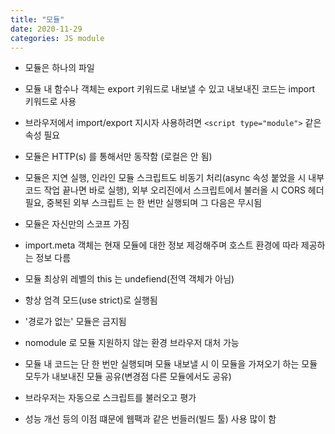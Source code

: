 ```yaml
---
title: "모듈"
date: 2020-11-29
categories: JS module
---
```


- 모듈은 하나의 파일

- 모듈 내 함수나 객체는 export 키워드로 내보낼 수 있고 내보내진 코드는 import 키워드로 사용

- 브라우저에서 import/export 지시자 사용하려면 `<script type="module">` 같은 속성 필요

- 모듈은 HTTP(s) 를 통해서만 동작함 (로컬은 안 됨)

- 모듈은 지연 실행, 인라인 모듈 스크립트도 비동기 처리(async 속성 붙었을 시 내부 코드 작업 끝나면 바로 실행), 외부 오리진에서 스크립트에서 불러올 시 CORS 헤더 필요, 중복된 외부 스크립트 는 한 번만 실행되며 그 다음은 무시됨

- 모듈은 자신만의 스코프 가짐

- import.meta 객체는 현재 모듈에 대한 정보 제겅해주며 호스트 환경에 따라 제공하는 정보 다름

- 모듈 최상위 레벨의 this 는 undefiend(전역 객체가 아님)

- 항상 엄격 모드(use strict)로 실행됨

- '경로가 없는' 모듈은 금지됨

- nomodule 로 모듈 지원하지 않는 환경 브라우저 대처 가능

- 모듈 내 코드는 단 한 번만 실행되며 모듈 내보낼 시 이 모듈을 가져오기 하는 모듈 모두가 내보내진 모듈 공유(변경점 다른 모듈에서도 공유)

- 브라우저는 자동으로 스크립트를 불러오고 평가

- 성능 개선 등의 이점 떄문에 웹팩과 같은 번들러(빌드 툴) 사용 많이 함
